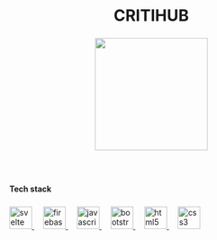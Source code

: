 <h1 align="center">CRITIHUB</h1>

###

<div align="center">
  <img height="200" src="https://media3.giphy.com/media/v1.Y2lkPTc5MGI3NjExcjU0ZWpkc2JyeGV6eGR5ZjZxcnJ0enE1cDJ4ZzFsbHZkdmttM25qOCZlcD12MV9pbnRlcm5hbF9naWZfYnlfaWQmY3Q9Zw/0lGd2OXXHe4tFhb7Wh/giphy.gif"  />
</div>

###

<br clear="both">

<h4 align="left">Tech stack</h4>

###

<div align="left">
  <a href="https://kit.svelte.dev/docs/" target="_blank">
    <img src="https://cdn.jsdelivr.net/gh/devicons/devicon/icons/svelte/svelte-original.svg" height="40" alt="svelte logo"  />
  </a>
  <img width="12" />
  <a href="https://console.firebase.google.com/u/0/project/critichub-27650/overview?pli=1" target="_blank">
    <img src="https://cdn.jsdelivr.net/gh/devicons/devicon/icons/firebase/firebase-plain.svg" height="40" alt="firebase logo"  />
  </a>
  <img width="12" />
  <a href="https://www.youtube.com/results?search_query=bootstrap+tailwind" target="_blank">
    <img src="https://cdn.jsdelivr.net/gh/devicons/devicon/icons/javascript/javascript-original.svg" height="40" alt="javascript logo"  />
  </a>
  <img width="12" />
  <a href="https://www.youtube.com/results?search_query=bootstrap+tailwind" target="_blank">
    <img src="https://cdn.jsdelivr.net/gh/devicons/devicon/icons/bootstrap/bootstrap-original.svg" height="40" alt="bootstrap logo"  />
  </a>
  <img width="12" />
  <a href="https://www.youtube.com/results?search_query=bootstrap+tailwind" target="_blank">
    <img src="https://cdn.jsdelivr.net/gh/devicons/devicon/icons/html5/html5-original.svg" height="40" alt="html5 logo"  />
  </a>
  <img width="12" />
  <a href="https://www.youtube.com/results?search_query=bootstrap+tailwind" target="_blank">
    <img src="https://cdn.jsdelivr.net/gh/devicons/devicon/icons/css3/css3-original.svg" height="40" alt="css3 logo"  />
  </a>  
</div>

